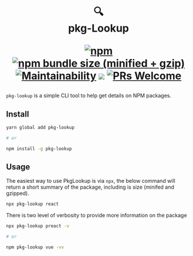 <h1 align="center">
  🔍 <br/>
  pkg-Lookup

[![npm](https://img.shields.io/npm/v/pkg-lookup.svg?style=flat-square)](https://www.npmjs.com/package/pkg-lookup)
[![npm bundle size (minified + gzip)](https://img.shields.io/bundlephobia/minzip/pkg-lookup.svg?style=flat-square)](https://www.npmjs.com/package/pkg-lookup)
[![Maintainability](https://api.codeclimate.com/v1/badges/9e1c94798c83e9d394df/maintainability)](https://codeclimate.com/github/mohtasmedia/pkg-lookup/maintainability)
![](https://img.shields.io/badge/licence-MIT-blue.svg?style=flat-square)
[![PRs Welcome](https://img.shields.io/badge/PRs-welcome-brightgreen.svg?style=flat-square)](http://makeapullrequest.com)

</h1>

`pkg-lookup` is a simple CLI tool to help get details on NPM packages.

## Install

```sh
yarn global add pkg-lookup

# or

npm install -g pkg-lookup
```

## Usage

The easiest way to use PkgLookup is via `npx`, the below command will return a short summary of the package, including is size (minifed and gzipped).

```sh
npx pkg-lookup react
```

There is two level of verbosity to provide more information on the package

```sh
npx pkg-lookup preact -v

# or

npm pkg-lookup vue -vv
```

